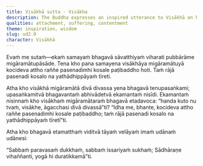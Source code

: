 ```yaml
---
title: Visākhā sutta - Visākha
description: The Buddha expresses an inspired utterance to Visākhā on how all under another’s control brings suffering.
qualities: attachment, suffering, contentment
theme: inspiration, wisdom
slug: ud2.9
character: Visākhā
---
```


Evaṁ me sutaṁ—ekaṁ samayaṁ bhagavā sāvatthiyaṁ viharati pubbārāme migāramātupāsāde. Tena kho pana samayena visākhāya migāramātuyā kocideva attho raññe pasenadimhi kosale paṭibaddho hoti. Taṁ rājā pasenadi kosalo na yathādhippāyaṁ tīreti.

Atha kho visākhā migāramātā divā divassa yena bhagavā tenupasaṅkami; upasaṅkamitvā bhagavantaṁ abhivādetvā ekamantaṁ nisīdi. Ekamantaṁ nisinnaṁ kho visākhaṁ migāramātaraṁ bhagavā etadavoca: “handa kuto nu tvaṁ, visākhe, āgacchasi divā divassā”ti? “Idha me, bhante, kocideva attho raññe pasenadimhi kosale paṭibaddho; taṁ rājā pasenadi kosalo na yathādhippāyaṁ tīretī”ti.

Atha kho bhagavā etamatthaṁ viditvā tāyaṁ velāyaṁ imaṁ udānaṁ udānesi:

“Sabbaṁ paravasaṁ dukkhaṁ,
sabbaṁ issariyaṁ sukhaṁ;
Sādhāraṇe vihaññanti,
yogā hi duratikkamā”ti.
